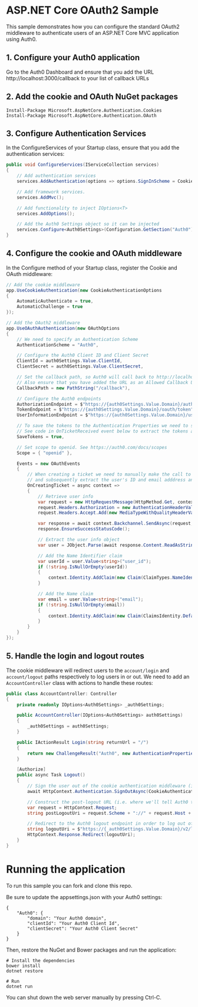 # ASP.NET Core OAuth2 Sample

This sample demonstrates how you can configure the standard OAuth2 middleware to authenticate users of an ASP.NET Core MVC application using Auth0.

## 1. Configure your Auth0 application

Go to the Auth0 Dashboard and ensure that you add the URL http://localhost:3000/callback to your list of callback URLs

## 2. Add the cookie and OAuth NuGet packages

```
Install-Package Microsoft.AspNetCore.Authentication.Cookies
Install-Package Microsoft.AspNetCore.Authentication.OAuth
```

## 3. Configure Authentication Services

In the ConfigureServices of your Startup class, ensure that you add the authentication services:

```csharp
public void ConfigureServices(IServiceCollection services)
{
    // Add authentication services
    services.AddAuthentication(options => options.SignInScheme = CookieAuthenticationDefaults.AuthenticationScheme);

    // Add framework services.
    services.AddMvc();

    // Add functionality to inject IOptions<T>
    services.AddOptions();

    // Add the Auth0 Settings object so it can be injected
    services.Configure<Auth0Settings>(Configuration.GetSection("Auth0"));
}
```

## 4. Configure the cookie and OAuth middleware

In the Configure method of your Startup class, register the Cookie and OAuth middleware:

```csharp
// Add the cookie middleware
app.UseCookieAuthentication(new CookieAuthenticationOptions
{
    AutomaticAuthenticate = true,
    AutomaticChallenge = true
});

// Add the OAuth2 middleware
app.UseOAuthAuthentication(new OAuthOptions
{
    // We need to specify an Authentication Scheme
    AuthenticationScheme = "Auth0",

    // Configure the Auth0 Client ID and Client Secret
    ClientId = auth0Settings.Value.ClientId,
    ClientSecret = auth0Settings.Value.ClientSecret,

    // Set the callback path, so Auth0 will call back to http://localhost:3000/callback
    // Also ensure that you have added the URL as an Allowed Callback URL in your Auth0 dashboard
    CallbackPath = new PathString("/callback"),

    // Configure the Auth0 endpoints
    AuthorizationEndpoint = $"https://{auth0Settings.Value.Domain}/authorize",
    TokenEndpoint = $"https://{auth0Settings.Value.Domain}/oauth/token",
    UserInformationEndpoint = $"https://{auth0Settings.Value.Domain}/userinfo",

    // To save the tokens to the Authentication Properties we need to set this to true
    // See code in OnTicketReceived event below to extract the tokens and save them as Claims
    SaveTokens = true,

    // Set scope to openid. See https://auth0.com/docs/scopes
    Scope = { "openid" },

    Events = new OAuthEvents
    {
        // When creating a ticket we need to manually make the call to the User Info endpoint to retrieve the user's information,
        // and subsequently extract the user's ID and email adddress and store them as claims
        OnCreatingTicket = async context =>
        {
            // Retrieve user info
            var request = new HttpRequestMessage(HttpMethod.Get, context.Options.UserInformationEndpoint);
            request.Headers.Authorization = new AuthenticationHeaderValue("Bearer", context.AccessToken);
            request.Headers.Accept.Add(new MediaTypeWithQualityHeaderValue("application/json"));

            var response = await context.Backchannel.SendAsync(request, context.HttpContext.RequestAborted);
            response.EnsureSuccessStatusCode();

            // Extract the user info object
            var user = JObject.Parse(await response.Content.ReadAsStringAsync());

            // Add the Name Identifier claim
            var userId = user.Value<string>("user_id");
            if (!string.IsNullOrEmpty(userId))
            {
                context.Identity.AddClaim(new Claim(ClaimTypes.NameIdentifier, userId, ClaimValueTypes.String, context.Options.ClaimsIssuer));
            }

            // Add the Name claim
            var email = user.Value<string>("email");
            if (!string.IsNullOrEmpty(email))
            {
                context.Identity.AddClaim(new Claim(ClaimsIdentity.DefaultNameClaimType, email, ClaimValueTypes.String, context.Options.ClaimsIssuer));
            }
        }
    }
});
```

## 5. Handle the login and logout routes

The cookie middleware will redirect users to the `account/login` and `account/logout` paths respectively to log users in or out. We need to add an `AccountController` class with actions to handle these routes:

```csharp
public class AccountController: Controller
{
    private readonly IOptions<Auth0Settings> _auth0Settings;

    public AccountController(IOptions<Auth0Settings> auth0Settings)
    {
        _auth0Settings = auth0Settings;
    }

    public IActionResult Login(string returnUrl = "/")
    {
        return new ChallengeResult("Auth0", new AuthenticationProperties() { RedirectUri = returnUrl });
    }

    [Authorize]
    public async Task Logout()
    {
        // Sign the user out of the cookie authentication middleware (i.e. it will clear the local session cookie)
        await HttpContext.Authentication.SignOutAsync(CookieAuthenticationDefaults.AuthenticationScheme);

        // Construct the post-logout URL (i.e. where we'll tell Auth0 to redirect after logging the user out)
        var request = HttpContext.Request;
        string postLogoutUri = request.Scheme + "://" + request.Host + request.PathBase + Url.Action("Index", "Home");

        // Redirect to the Auth0 logout endpoint in order to log out of Auth0
        string logoutUri = $"https://{_auth0Settings.Value.Domain}/v2/logout?client_id={_auth0Settings.Value.ClientId}&returnTo={Uri.EscapeDataString(postLogoutUri)}";
        HttpContext.Response.Redirect(logoutUri);
    }
}
```

# Running the application

To run this sample you can fork and clone this repo.

Be sure to update the appsettings.json with your Auth0 settings:

    {
        "Auth0": {
            "domain": "Your Auth0 domain",
            "clientId": "Your Auth0 Client Id",
            "clientSecret": "Your Auth0 Client Secret"
        }
    }

Then, restore the NuGet and Bower packages and run the application:

```
# Install the dependencies
bower install
dotnet restore

# Run
dotnet run
```

You can shut down the web server manually by pressing Ctrl-C.
